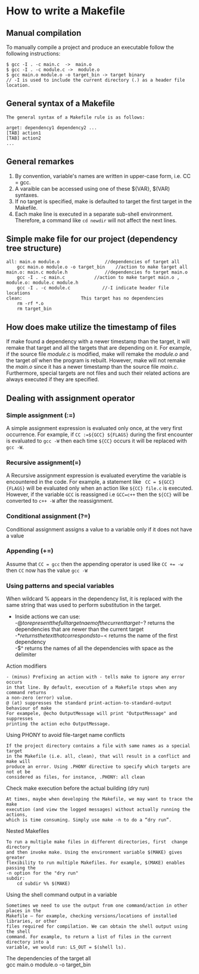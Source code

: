 # How to write a Makefile
				
 ## Manual compilation
To manually compile a project and produce an executable follow the following instructions:
```
$ gcc -I . -c main.c  ->  main.o
$ gcc -I . -c module.c ->  module.o
$ gcc main.o module.o -o target_bin -> target binary 
// -I is used to include the current directory (.) as a header file location.
```

 ## General syntax of a Makefile

	The general syntax of a Makefile rule is as follows:

	arget: dependency1 dependency2 ...
	[TAB] action1
	[TAB] action2
    ...

## General remarkes 
1. By convention,  variable's names are written in upper-case form, i.e. CC = gcc.
2. A varaible can be accessed using one of these ${VAR}, $(VAR) syntaxes.
3. If no target is specified, make is defaulted to target the first target in the Makefile.
4. Each make line is executed in a separate sub-shell environment. Therefore, a command like `cd newdir` will not affect the next lines.


##  Simple make file for our project (dependency tree structure)
```	
all: main.o module.o 				 //dependencies of target all 	
	gcc main.o module.o -o target_bin	 //action to make target all	
main.o: main.c module.h 			 //dependencies fo target main.o 	
	gcc -I . -c main.c 			 //action to make target main.o ,
module.o: module.c module.h														
	gcc -I . -c module.c 			//-I indicate header file locations	
clean:						This target has no dependencies						
	rm -rf *.o 													
	rm target_bin
```

## How does make utilize the timestamp of files	
If make found a dependency with a newer timestamp than the target, it will 
remake that target and all the targets that are depending on it. 
For example, if the source file *module.c* is modified, make will remake
the *module.o* and the target *all*  when the program is rebuilt. However, make will not remake
 the *main.o* since it has a newer timestamp than the source file *main.c*.
Furthermore, special targets are not files and such their related actions are always executed 
if they are specified.


## Dealing with assignment operator	
	
### Simple assignment (:=)	
A simple assignment expression is evaluated only once, at the very first occurrence. 
For example, if `CC :=${GCC} ${FLAGS}` during the first encounter is evaluated to `gcc -W` then 
each time `${CC}` occurs it will be replaced with `gcc -W`.
	
### Recursive assignment(=)	
A Recursive assignment expression is evaluated everytime the variable is encountered 
in the code. For example, a statement like ` CC = ${GCC} {FLAGS}` will be evaluated only when
 an action like `${CC} file.c` is executed. However, if the variable `GCC` is reassigned i.e
`GCC=c++` then the `${CC}` will be converted to `c++ -W` after the reassignment. 
	
### Conditional assignment (?=)	
Conditional assignment assigns a value to a variable only if it does not have a value	
	
### Appending (+=)	
Assume that `CC = gcc` then the appending operator is used like `CC += -w` 	
then `CC` now has the value `gcc -W`


 ### Using patterns and special variables	
	
When wildcard % appears in the dependency list, it is replaced with	
the same string that was used to perform substitution in the target.
- Inside actions we can use:	
  -$@ to represent the full target naem of the current target 	
  -$? returns the dependencies that are newer than the current target 	
  -$* returns the text that corresponds to % in the target 	
  -$< returns the name of the first dependency 	
  -$^ returns the names of all the dependencies with space as the delimiter


 Action modifiers	
	
	- (minus) Prefixing an action with - tells make to ignore any error occurs	
	in that line. By default, execution of a Makefile stops when any command returns 
	a non-zero (error) value. 	
	@ (at) suppresses the standard print-action-to-standard-output behaviour of make  
	For exampele, @echo OutputMessage will print "OutputMessage" and suppresses 	
	printing the action echo OutputMessage. 


 Using PHONY to avoid file-target name conflicts	
	
	If the project directory contains a file with same names as a special target 	
	in the Makefile (i.e. all, clean), that will result in a conflict and make will	
	produce an error. Using .PHONY directive to specify which targets are not ot be  
	considered as files, for instance, .PHONY: all clean


 Check make execution before the actual building (dry run)	
	
	At times, maybe when developing the Makefile, we may want to trace the make 	
	execution (and view the logged messages) without actually running the actions,  
	which is time consuming. Simply use make -n to do a “dry run”.

 Nested Makefiles	
	
	To run a multiple make files in different directories, first  change directory 	
	and then invoke make. Using the environment variable $(MAKE) gives greater 	
	flexibility to run multiple Makefiles. For example, $(MAKE) enables passing the 
	-n option for the "dry run"	
	subdir:	
		cd subdir %% $(MAKE)


 Using the shell command output in a variable 	
	
	Sometimes we need to use the output from one command/action in other places in the 	
	Makefile — for example, checking versions/locations of installed libraries, or other 
	files required for compilation. We can obtain the shell output using the shell 		
	command. For example, to return a list of files in the current directory into a 	
	variable, we would run: LS_OUT = $(shell ls).
The dependencies of the target all 	
		gcc main.o module.o -o target_bin	
